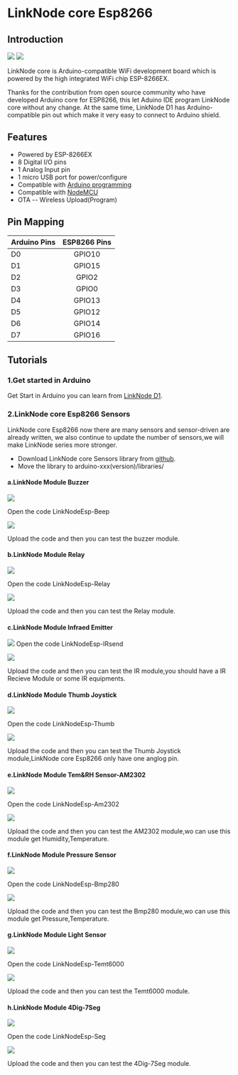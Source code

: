 # LinkNode core Esp8266 

## Introduction 

![](picture/linknodecore.png)
![](picture/linknode.png)

LinkNode core is Arduino-compatible WiFi development board which is powered by the high integrated WiFi chip ESP-8266EX.

Thanks for the contribution from open source community who have developed Arduino core for ESP8266, this let Aduino IDE program LinkNode core without any change. At the same time, LinkNode D1 has Arduino-compatible pin out which make it very easy to connect to Arduino shield.

## Features
* Powered by ESP-8266EX
* 8 Digital I/O pins
* 1 Analog Input pin
* 1 micro USB port for power/configure
* Compatible with [Arduino programming](https://github.com/pcduino/LinkNodeD1)
* Compatible with [NodeMCU](http://www.nodemcu.com/index_cn.html)
* OTA -- Wireless Upload(Program)

## Pin Mapping

| Arduino Pins | ESP8266 Pins |
| -------------|:------------:|
| D0    | GPIO10    |
| D1    | GPIO15    |
| D2    | GPIO2     |
| D3    | GPIO0     |
| D4    | GPIO13    |
| D5    | GPIO12    |
| D6    | GPIO14    |
| D7    | GPIO16    |

## Tutorials

### 1.Get started in Arduino
Get Start in Arduino you can learn from [LinkNode D1](http://linksprite.com/wiki/index.php5?title=LinkNode_D1).

### 2.LinkNode core Esp8266 Sensors
LinkNode core Esp8266 now there are many sensors and sensor-driven are already written, we also continue to update the number of sensors,we will make LinkNode series more stronger.
* Download LinkNode core Sensors library from [github]().
* Move the library to arduino-xxx(version)/libraries/

#### a.LinkNode Module Buzzer

![](picture/buzzer.png)

Open the code LinkNodeEsp-Beep

![](picture/buzzer_code.png)

Upload the code and then you can test the buzzer module.

#### b.LinkNode Module Relay

![](picture/relay.png)

Open the code LinkNodeEsp-Relay

![](picture/relay_code.png)

Upload the code and then you can test the Relay module.

#### c.LinkNode Module Infraed Emitter

![](picture/ir.png)
Open the code LinkNodeEsp-IRsend

![](picture/ir_code.png)

Upload the code and then you can test the IR module,you should have a IR Recieve Module or some IR equipments.


#### d.LinkNode Module Thumb Joystick

![](picture/remote.png)

Open the code LinkNodeEsp-Thumb

![](picture/remote_code.png)

Upload the code and then you can test the Thumb Joystick module,LinkNode core Esp8266 only have one anglog pin.

#### e.LinkNode Module Tem&RH Sensor-AM2302

![](picture/tmp.png)

Open the code LinkNodeEsp-Am2302

![](picture/bmp_code.png)

Upload the code and then you can test the AM2302 module,wo can use this module get Humidity,Temperature.

#### f.LinkNode Module Pressure Sensor

![](picture/bmp.png)

Open the code LinkNodeEsp-Bmp280

![](picture/code.png)

Upload the code and then you can test the Bmp280 module,wo can use this module get Pressure,Temperature.

#### g.LinkNode Module Light Sensor

![](picture/temt.png)

Open the code LinkNodeEsp-Temt6000

![](picture/temt_code.png)

Upload the code and then you can test the Temt6000 module.

#### h.LinkNode Module 4Dig-7Seg

![](picture/seg.png)

Open the code LinkNodeEsp-Seg

![](picture/seg_code.png)

Upload the code and then you can test the 4Dig-7Seg module.
